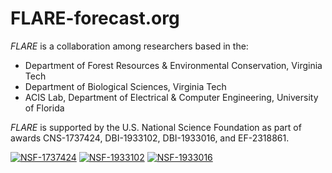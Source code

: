 # FLARE-forecast.org

*FLARE* is a collaboration among researchers based in the:
- Department of Forest Resources & Environmental Conservation, Virginia Tech
- Department of Biological Sciences, Virginia Tech
- ACIS Lab, Department of Electrical & Computer Engineering, University of Florida

*FLARE* is supported by the U.S. National Science Foundation as part of awards CNS-1737424, DBI-1933102, DBI-1933016, and EF-2318861. 

[![NSF-1737424](https://img.shields.io/badge/NSF-1737424-blue.svg)](https://www.nsf.gov/awardsearch/showAward?AWD_ID=1737424)
[![NSF-1933102](https://img.shields.io/badge/NSF-1933102-blue.svg)](https://www.nsf.gov/awardsearch/showAward?AWD_ID=1933102)
[![NSF-1933016](https://img.shields.io/badge/NSF-1933016-blue.svg)](https://www.nsf.gov/awardsearch/showAward?AWD_ID=1933016)
